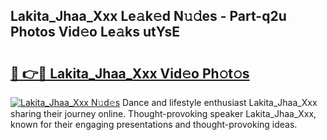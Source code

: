 ## Lakita_Jhaa_Xxx Le𝚊k𝚎d N𝚞𝚍es - Part-q2u Photos Vid𝚎o Le𝚊ks utYsE

# <h2><a href="http://fbddor.evod.top/?m=Lakita_Jhaa_Xxx">🔗 👉🔴 Lakita_Jhaa_Xxx Vid𝚎o Ph𝚘t𝚘s</a></h2>

[![Lakita_Jhaa_Xxx N𝚞d𝚎s](https://i.imgur.com/8V9OHl7.gif)](http://fbddor.evod.top/?m=Lakita_Jhaa_Xxx)
Dance and lifestyle enthusiast Lakita_Jhaa_Xxx sharing their journey online. Thought-provoking speaker Lakita_Jhaa_Xxx, known for their engaging presentations and thought-provoking ideas. 
